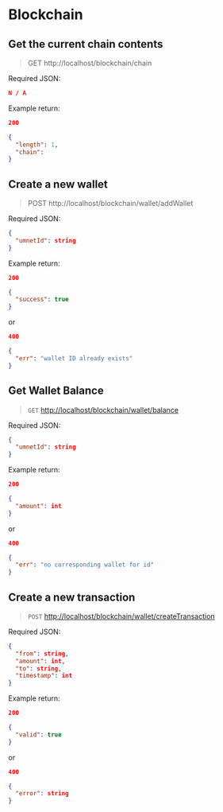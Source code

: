 # Blockchain

## Get the current chain contents

> GET http://localhost/blockchain/chain

Required JSON:

```json
N / A
```

Example return:

```json
200

{
  "length": 1,
  "chain":
}
```

## Create a new wallet

> POST http://localhost/blockchain/wallet/addWallet

Required JSON:

```json
{
  "umnetId": string
}
```

Example return:

```json
200

{
  "success": true
}
```

or

```json
400

{
  "err": "wallet ID already exists"
}
```

## Get Wallet Balance

> `GET` <http://localhost/blockchain/wallet/balance>

Required JSON:

```json
{
  "umnetId": string
}
```

Example return:

```json
200

{
  "amount": int
}
```

or

```json
400

{
  "err": "no corresponding wallet for id"
}
```

## Create a new transaction

> `POST` <http://localhost/blockchain/wallet/createTransaction>

Required JSON:

```json
{
  "from": string,
  "amount": int,
  "to": string,
  "timestamp": int
}
```

Example return:

```json
200

{
  "valid": true
}
```

or

```json
400

{
  "error": string
}
```
